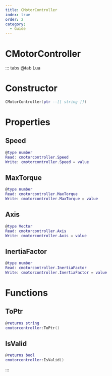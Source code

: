 ```yaml
---
title: CMotorController
index: true
order: 2
category:
  - Guide
---
```


# CMotorController

::: tabs
@tab Lua
# Constructor
```lua
CMotorController(ptr --[[ string ]])
```
# Properties
## Speed 
```lua
@type number
Read: cmotorcontroller.Speed
Write: cmotorcontroller.Speed = value
```
## MaxTorque 
```lua
@type number
Read: cmotorcontroller.MaxTorque
Write: cmotorcontroller.MaxTorque = value
```
## Axis 
```lua
@type Vector
Read: cmotorcontroller.Axis
Write: cmotorcontroller.Axis = value
```
## InertiaFactor 
```lua
@type number
Read: cmotorcontroller.InertiaFactor
Write: cmotorcontroller.InertiaFactor = value
```
# Functions
## ToPtr
```lua
@returns string
cmotorcontroller:ToPtr()
```
## IsValid
```lua
@returns bool
cmotorcontroller:IsValid()
```

:::